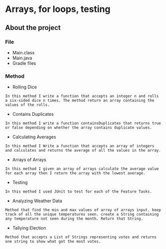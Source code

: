 # Arrays, for loops, testing

## About the project

### File

* Main.class
* Main.java
* Gradle files

### Method

* Rolling Dice 

```
In this method I write a function that accepts an integer n and rolls a six-sided dice n times. The method return an array containing the values of the rolls.
```

* Contains Duplicates

```
In this method I write a function containsDuplicates that returns true or false depending on whether the array contains duplicate values.
```

* Calculating Averages

```
In this method I Write a function that accepts an array of integers and calculates and returns the average of all the values in the array.
```


* Arrays of Arrays

```
In this method I given an array of arrays calculate the average value for each array then I return the array with the lowest average.
```

* Testing

```
In this method I used JUnit to test for each of the Feature Tasks.
```

* Analyzing Weather Data

```
Method that find the min and max values of array of arrays input. keep track of all the unique temperatures seen. create a String containing any temperature not seen during the month. Return that String.
```


* Tallying Election
```
Method that accepts a List of Strings representing votes and returns one string to show what got the most votes.
```